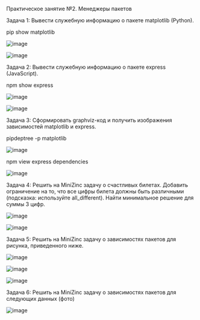 Практическое занятие №2. Менеджеры пакетов

Задача 1: Вывести служебную информацию о пакете matplotlib (Python).

pip show matplotlib

![image](https://github.com/user-attachments/assets/0f351811-6e57-46fa-9322-1f835989806a)

![image](https://github.com/user-attachments/assets/7bf027c5-d892-4bee-ae4b-4d1429bd629f)

Задача 2: Вывести служебную информацию о пакете express (JavaScript).

npm show express

![image](https://github.com/user-attachments/assets/6a565678-b941-4ae3-b888-9bde51ddbe5f)

![image](https://github.com/user-attachments/assets/f789a604-5d17-4a7f-b4b1-fd5ccc0bfbc1)

Задача 3: Сформировать graphviz-код и получить изображения зависимостей matplotlib и express.

pipdeptree -p matplotlib

![image](https://github.com/user-attachments/assets/11130811-b1da-4cdb-9b02-60d78d7a5713)

npm view express dependencies

![image](https://github.com/user-attachments/assets/aa2d6b53-9a21-4f27-8187-92bb8162ad4c)

Задача 4: Решить на MiniZinc задачу о счастливых билетах. 
Добавить ограничение на то, что все цифры билета должны быть различными (подсказка: используйте all_different). 
Найти минимальное решение для суммы 3 цифр.

![image](https://github.com/user-attachments/assets/3623bdb1-7db1-4ac9-b432-e5d7d7e41e49)

![image](https://github.com/user-attachments/assets/d88026b4-98e6-4f49-9907-f66c91b5c29e)

Задача 5: Решить на MiniZinc задачу о зависимостях пакетов для рисунка, приведенного ниже.

![image](https://github.com/user-attachments/assets/b6329179-fba7-4ab9-9f45-c4a38dcffd10)

![image](https://github.com/user-attachments/assets/2ce12e92-81df-4cbc-a345-53cb5828b6c8)

![image](https://github.com/user-attachments/assets/06159476-ba10-4cb5-944c-5d9c94aab5fe)

Задача 6: Решить на MiniZinc задачу о зависимостях пакетов для следующих данных (фото)

![image](https://github.com/user-attachments/assets/aa13a39c-86c7-424b-8f7e-63db1dd3f3c3)

